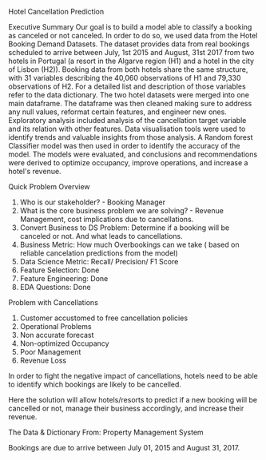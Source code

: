 Hotel Cancellation Prediction


Executive Summary
Our goal is to build a model able to classify a booking as canceled or not canceled. In order to do so, we used data from the Hotel Booking Demand Datasets. The dataset provides data from real bookings scheduled to arrive between July, 1st 2015 and August, 31st 2017 from two hotels in Portugal (a resort in the Algarve region (H1) and a hotel in the city of Lisbon (H2)). Booking data from both hotels share the same structure, with 31 variables describing the 40,060 observations of H1 and 79,330 observations of H2. For a detailed list and description of those variables refer to the data dictionary. The two hotel datasets were merged into one main dataframe. The dataframe was then cleaned making sure to address any null values, reformat certain features, and engineer new ones. Exploratory analysis included analysis of the cancellation target variable and its relation with other features. Data visualisation tools were used to identify trends and valuable insights from those analysis. A Random forest Classifier model was then used in order to identify the accuracy of the model. The models were evaluated, and conclusions and recommendations were derived to optimize occupancy, improve operations, and increase a hotel's revenue.

Quick Problem Overview
1. Who is our stakeholder? - Booking Manager
2. What is the core business problem we are solving? - Revenue Management, cost implications due to cancellations.
3. Convert Business to DS Problem: Determine if a booking will be canceled or not. And what leads to cancellations.
4. Business Metric: How much Overbookings can we take ( based on reliable cancelation predictions from the model)
5. Data Science Metric: Recall/ Precision/ F1 Score
6. Feature Selection: Done
7. Feature Engineering: Done
8. EDA Questions: Done

Problem with Cancellations

1. Customer accustomed to free cancellation policies
2. Operational Problems
3. Non accurate forecast
4. Non-optimized Occupancy
5. Poor Management
6. Revenue Loss

In order to fight the negative impact of cancellations, hotels need to be able to identify which bookings are likely to be cancelled.

Here the solution will allow hotels/resorts to predict if a new booking will be cancelled or not, manage their business accordingly, and increase their revenue.

The Data & Dictionary
From: Property Management System

Bookings are due to arrive between July 01, 2015 and August 31, 2017.

